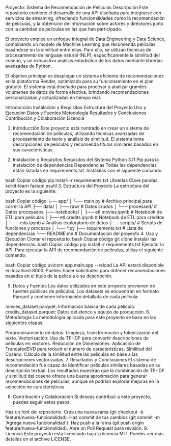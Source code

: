 Proyecto: Sistema de Recomendación de Películas
Descripción
Este repositorio contiene el desarrollo de una API diseñada para integrarse con servicios de streaming, ofreciendo funcionalidades como la recomendación de películas, y la obtención de información sobre actores y directores junto con la cantidad de películas en las que han participado.

El proyecto emplea un enfoque integral de Data Engineering y Data Science, combinando un modelo de Machine Learning que recomienda películas basándose en la similitud entre ellas. Para ello, se utilizan técnicas de procesamiento de lenguaje natural (NLP), específicamente la similitud del coseno, y un exhaustivo análisis estadístico de los datos mediante librerías avanzadas de Python.

El objetivo principal es desplegar un sistema eficiente de recomendaciones en la plataforma Render, optimizado para su funcionamiento en el plan gratuito. El sistema está diseñado para procesar y analizar grandes volúmenes de datos de forma efectiva, brindando recomendaciones personalizadas y actualizadas en tiempo real.

Introducción
Instalación y Requisitos
Estructura del Proyecto
Uso y Ejecución
Datos y Fuentes
Metodología
Resultados y Conclusiones
Contribución y Colaboración
Licencia
1. Introducción
Este proyecto está centrado en crear un sistema de recomendación de películas, utilizando técnicas avanzadas de procesamiento de texto y análisis de similitud. El sistema toma descripciones de películas y recomienda títulos similares basados en sus características.

2. Instalación y Requisitos
Requisitos del Sistema
Python 3.11
Pip para la instalación de dependencias
Dependencias
Todas las dependencias están listadas en requirements.txt. Instálalas con el siguiente comando:

bash
Copiar código
pip install -r requirements.txt
Librerías Clave
pandas
scikit-learn
fastapi
psutil
3. Estructura del Proyecto
La estructura del proyecto es la siguiente:

bash
Copiar código
├── app/
│   └── main.py                # Archivo principal para correr la API
├── data/
│   ├── raw/                   # Datos crudos
│   └── processed/             # Datos procesados
├── notebooks/
│   ├── etl.movies.ipynb       # Notebook de ETL para películas
│   ├── etl.credits.ipynb      # Notebook de ETL para créditos
│   └── eda.ipynb              # Análisis exploratorio de datos
├── scripts/                   # Scripts de funciones y procesos
│   └── *.py
├── requirements.txt           # Lista de dependencias
└── README.md                  # Documentación del proyecto
4. Uso y Ejecución
Clonar el repositorio:
bash
Copiar código
git clone <url-del-repositorio>
Instalar las dependencias:
bash
Copiar código
pip install -r requirements.txt
Ejecutar la API:
Para ejecutar la API de recomendación de películas, utiliza el siguiente comando:

bash
Copiar código
uvicorn app.main:app --reload
La API estará disponible en localhost:8000. Puedes hacer solicitudes para obtener recomendaciones basadas en el título de la película o su descripción.

5. Datos y Fuentes
Los datos utilizados en este proyecto provienen de fuentes públicas de películas. Los datasets se encuentran en formato Parquet y contienen información detallada de cada película:

movies_dataset.parquet: Información básica de cada película.
credits_dataset.parquet: Datos del elenco y equipo de producción.
6. Metodología
La metodología aplicada para este proyecto se basa en las siguientes etapas:

Preprocesamiento de datos: Limpieza, transformación y tokenización del texto.
Vectorización: Uso de TF-IDF para convertir descripciones de películas en vectores.
Reducción de Dimensiones: Aplicación de TruncatedSVD para reducir el número de características.
Similitud del Coseno: Cálculo de la similitud entre las películas en base a las descripciones vectorizadas.
7. Resultados y Conclusiones
El sistema de recomendación fue capaz de identificar películas similares basadas en su descripción textual. Los resultados muestran que la combinación de TF-IDF y similitud del coseno ofrece una buena aproximación para generar recomendaciones de películas, aunque se podrían explorar mejoras en la selección de características.

8. Contribución y Colaboración
Si deseas contribuir a este proyecto, puedes seguir estos pasos:

Haz un fork del repositorio.
Crea una nueva rama (git checkout -b feature/nueva-funcionalidad).
Haz commit de tus cambios (git commit -m 'Agrega nueva funcionalidad').
Haz push a la rama (git push origin feature/nueva-funcionalidad).
Abre un Pull Request para revisión.
9. Licencia
Este proyecto está licenciado bajo la licencia MIT. Puedes ver más detalles en el archivo LICENSE.
